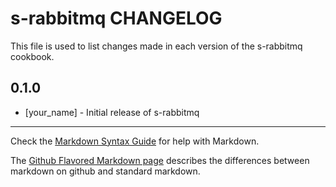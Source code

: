 s-rabbitmq CHANGELOG
====================

This file is used to list changes made in each version of the s-rabbitmq cookbook.

0.1.0
-----
- [your_name] - Initial release of s-rabbitmq

- - -
Check the [Markdown Syntax Guide](http://daringfireball.net/projects/markdown/syntax) for help with Markdown.

The [Github Flavored Markdown page](http://github.github.com/github-flavored-markdown/) describes the differences between markdown on github and standard markdown.
